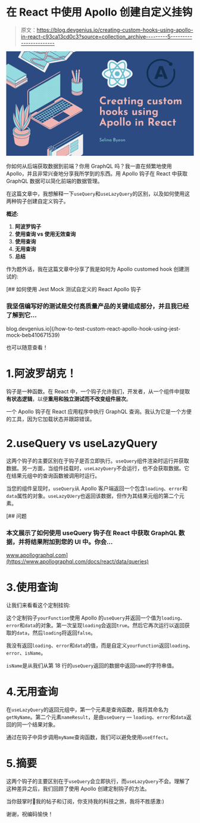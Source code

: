 # 在 React 中使用 Apollo 创建自定义挂钩

> 原文：<https://blog.devgenius.io/creating-custom-hooks-using-apollo-in-react-c93ca13cd0c3?source=collection_archive---------5----------------------->

![](img/8a8ada3668eaf85924d547f1ae68c7ac.png)

你如何从后端获取数据到前端？你用 GraphQL 吗？我一直在频繁地使用 Apollo，并且非常兴奋地分享我所学到的东西。用 Apollo 钩子在 React 中获取 GraphQL 数据可以简化前端的数据管理。

在这篇文章中，我想解释一下`useQuery`和`useLazyQuery`的区别，以及如何使用这两种钩子创建自定义钩子。

**概述:**

1.  **阿波罗钩子**
2.  **使用查询 vs 使用无效查询**
3.  **使用查询**
4.  **无用查询**
5.  **总结**

作为题外话，我在这篇文章中分享了我是如何为 Apollo customed hook 创建测试的:

[](/how-to-test-custom-react-apollo-hook-using-jest-mock-beb410671539) [## 如何使用 Jest Mock 测试自定义的 React Apollo 钩子

### 我坚信编写好的测试是交付高质量产品的关键组成部分，并且我已经了解到它…

blog.devgenius.io](/how-to-test-custom-react-apollo-hook-using-jest-mock-beb410671539) 

也可以随意查看！

# 1.阿波罗胡克！

钩子是一种函数。在 React 中，一个钩子允许我们，开发者，从一个组件中提取**有状态逻辑**，以便**重用和独立测试而不改变组件层次**。

一个 Apollo 钩子在 React 应用程序中执行 GraphQL 查询。我认为它是一个方便的工具，因为它加载状态并跟踪错误。

# 2.useQuery vs useLazyQuery

这两个钩子的主要区别在于钩子是否立即执行。`useQuery`组件渲染时运行并获取数据。另一方面，当组件挂载时，`useLazyQuery`不会运行，也不会获取数据。它在结果元组中的查询函数被调用时运行。

当您的组件呈现时，`useQuery`从 Apollo 客户端返回一个包含`loading`、`error`和`data`属性的对象。`useLazyQUery`也返回该数据，但作为其结果元组的第二个元素。

[](https://www.apollographql.com/docs/react/data/queries) [## 问题

### 本文展示了如何使用 useQuery 钩子在 React 中获取 GraphQL 数据，并将结果附加到您的 UI 中。你会…

www.apollographql.com](https://www.apollographql.com/docs/react/data/queries) 

# 3.使用查询

让我们来看看这个定制挂钩:

这个定制钩子`yourFunction`使用 Apollo 的`useQuery`并返回一个值为`loading`、`error`和`data`的对象。第一次呈现`loading`会返回`true`。然后它再次运行以返回获取的`data`，然后`loading`将返回`false`。

我没有返回`loading`、`error`和`data`的值，而是自定义`yourFunction`返回`loading`、`error`、`isName`。

`isName`是从我们从第 18 行的`useQuery`返回的数据中返回`name`的字符串值。

# 4.无用查询

在`useLazyQuery`的返回元组中，第一个元素是查询函数，我将其命名为`getNyName`。第二个元素`nameResult`，是由`useQuery` — `loading`、`error`和`data`返回的同一个结果对象。

通过在钩子中异步调用`myName`查询函数，我们可以避免使用`useEffect`。

# 5.摘要

这两个钩子的主要区别在于`useQuery`会立即执行，而`useLazyQuery`不会。理解了这种差异之后，我们回顾了使用 Apollo 创建定制钩子的方法。

当你鼓掌时👏我的帖子和订阅，你支持我的科技之旅，我将不胜感激:)

谢谢，祝编码愉快！